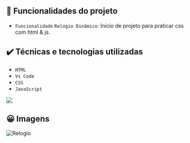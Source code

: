 ## 🔨 Funcionalidades do projeto

- `Funcionalidade` `Relogio Dinâmico`: Inicio de projeto para praticar css com html & js.

## ✔️ Técnicas e tecnologias utilizadas

- ``HTML``
- ``Vs Code``
- ``CSS``
- ``JavaScript``

</section>
 </hr>
 <p aligh='center'>
<img src="http://img.shields.io/static/v1?label=STATUS&message=Ja%20Concluido&color=GREEN&style=for-the-badge"/>
</p>
</hr>

## 😀 Imagens
<section>
  <p>
    <img src="https://i.ibb.co/nnWBD9C/Relogio.png" alt="Relogio" border="0"> 
  </p>
</section>
